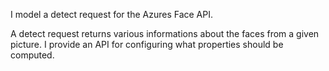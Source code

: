 I model a detect request for the Azures Face API.

A detect request returns various informations about the faces from a given picture. I provide an API for configuring what properties should be computed.